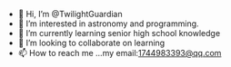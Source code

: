 - 👋 Hi, I’m @TwilightGuardian
- 👀 I’m interested in astronomy and programming.
- 🌱 I’m currently learning senior high school knowledge
- 💞️ I’m looking to collaborate on learning
- 📫 How to reach me ...my email:1744983393@qq.com

<!---
TwilightGuardian/TwilightGuardian is a ✨ special ✨ repository because its `README.md` (this file) appears on your GitHub profile.
You can click the Preview link to take a look at your changes.
--->
